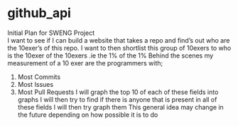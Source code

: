 # github_api
Initial Plan for SWENG Project
<br/>
I want to see if I can build a website that takes a repo and find’s out who are the
10exer’s of this repo. I want to then shortlist this group of 10exers to who is the
10exer of the 10exers .ie the 1% of the 1%
Behind the scenes my measurement of a 10 exer are the programmers with;
1. Most Commits
2. Most Issues
3. Most Pull Requests
I will graph the top 10 of each of these fields into graphs
I will then try to find if there is anyone that is present in all of these fields
I will then try graph them
This general idea may change in the future depending on how possible it is to do
